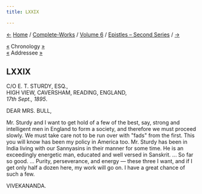 ```yaml
---
title: LXXIX

---
```

<div>

[←](078_rakhal.htm) [Home](../../../index.htm) /
[Complete-Works](../../complete_works.htm) / [Volume
6](../volume_6_contents.htm) / [Epistles – Second
Series](epistles_second_series_contents.htm) / [→](080_mrs_bull.htm)

  

[«](../../volume_8/epistles_fourth_series/052_joe_joe.htm) Chronology
[»](080_mrs_bull.htm)  
[«](../../volume_9/letters_fifth_series/070_mother.htm) Addressee
[»](080_mrs_bull.htm)

## LXXIX

C/O E. T. STURDY, ESQ.,  
HIGH VIEW, CAVERSHAM, READING, ENGLAND,  
*17th Sept., 1895*.

DEAR MRS. BULL,

Mr. Sturdy and I want to get hold of a few of the best, say, strong and
intelligent men in England to form a society, and therefore we must
proceed slowly. We must take care not to be run over with "fads" from
the first. This you will know has been my policy in America too. Mr.
Sturdy has been in India living with our Sannyasins in their manner for
some time. He is an exceedingly energetic man, educated and well versed
in Sanskrit. ... So far so good. ... Purity, perseverance, and energy —
these three I want, and if I get only half a dozen here, my work will go
on. I have a great chance of such a few. 

VIVEKANANDA.

</div>
